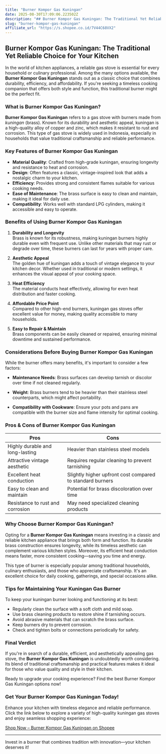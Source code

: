```yaml
---
title: "Burner Kompor Gas Kuningan"
date: 2025-08-30T17:09:06.223502Z
description: "## Burner Kompor Gas Kuningan: The Traditional Yet Reliable Choice for Your Kitchen..."
slug: "burner-kompor-gas-kuningan"
affiliate_url: "https://s.shopee.co.id/7V44C68VX2"
---
```

## Burner Kompor Gas Kuningan: The Traditional Yet Reliable Choice for Your Kitchen

In the world of kitchen appliances, a reliable gas stove is essential for every household or culinary professional. Among the many options available, the **Burner Kompor Gas Kuningan** stands out as a classic choice that combines durability, efficiency, and affordability. If you're seeking a timeless cooking companion that offers both style and function, this traditional burner might be the perfect fit.

### What is Burner Kompor Gas Kuningan?

**Burner Kompor Gas Kuningan** refers to a gas stove with burners made from *kuningan* (brass). Known for its durability and aesthetic appeal, kuningan is a high-quality alloy of copper and zinc, which makes it resistant to rust and corrosion. This type of gas stove is widely used in Indonesia, especially in households that value traditional craftsmanship and reliable performance.

### Key Features of Burner Kompor Gas Kuningan

- **Material Quality**: Crafted from high-grade kuningan, ensuring longevity and resistance to heat and corrosion.
- **Design**: Often features a classic, vintage-inspired look that adds a nostalgic charm to your kitchen.
- **Efficiency**: Provides strong and consistent flames suitable for various cooking needs.
- **Ease of Maintenance**: The brass surface is easy to clean and maintain, making it ideal for daily use.
- **Compatibility**: Works well with standard LPG cylinders, making it accessible and easy to operate.

### Benefits of Using Burner Kompor Gas Kuningan

1. **Durability and Longevity**  
   Brass is known for its robustness, making kuningan burners highly durable even with frequent use. Unlike other materials that may rust or degrade over time, these burners can last for years with proper care.

2. **Aesthetic Appeal**  
   The golden hue of kuningan adds a touch of vintage elegance to your kitchen decor. Whether used in traditional or modern settings, it enhances the visual appeal of your cooking space.

3. **Heat Efficiency**  
   The material conducts heat effectively, allowing for even heat distribution and faster cooking.

4. **Affordable Price Point**  
   Compared to other high-end burners, kuningan gas stoves offer excellent value for money, making quality accessible to many households.

5. **Easy to Repair & Maintain**  
   Brass components can be easily cleaned or repaired, ensuring minimal downtime and sustained performance.

### Considerations Before Buying Burner Kompor Gas Kuningan

While the burner offers many benefits, it's important to consider a few factors:

- **Maintenance Needs**: Brass surfaces can develop tarnish or discolor over time if not cleaned regularly.
  
- **Weight**: Brass burners tend to be heavier than their stainless steel counterparts, which might affect portability.

- **Compatibility with Cookware**: Ensure your pots and pans are compatible with the burner size and flame intensity for optimal cooking.

### Pros & Cons of Burner Kompor Gas Kuningan

| **Pros** | **Cons** |
|------------------------------|---------------------------|
| Highly durable and long-lasting | Heavier than stainless steel models |
| Attractive vintage aesthetic | Requires regular cleaning to prevent tarnishing |
| Excellent heat conduction | Slightly higher upfront cost compared to standard burners |
| Easy to clean and maintain | Potential for brass discoloration over time |
| Resistance to rust and corrosion | May need specialized cleaning products |

### Why Choose Burner Kompor Gas Kuningan?

Opting for a **Burner Kompor Gas Kuningan** means investing in a classic and reliable kitchen appliance that brings both form and function. Its durable brass construction ensures longevity, while its timeless aesthetic can complement various kitchen styles. Moreover, its efficient heat conduction means faster, more consistent cooking—saving you time and energy.

This type of burner is especially popular among traditional households, culinary enthusiasts, and those who appreciate craftsmanship. It's an excellent choice for daily cooking, gatherings, and special occasions alike.

### Tips for Maintaining Your Kuningan Gas Burner

To keep your kuningan burner looking and functioning at its best:

- Regularly clean the surface with a soft cloth and mild soap.
- Use brass cleaning products to restore shine if tarnishing occurs.
- Avoid abrasive materials that can scratch the brass surface.
- Keep burners dry to prevent corrosion.
- Check and tighten bolts or connections periodically for safety.

### Final Verdict

If you're in search of a durable, efficient, and aesthetically appealing gas stove, the **Burner Kompor Gas Kuningan** is undoubtedly worth considering. Its blend of traditional craftsmanship and practical features makes it ideal for those who value quality and style in their kitchen.

Ready to upgrade your cooking experience? Find the best Burner Kompor Gas Kuningan options now!

### Get Your Burner Kompor Gas Kuningan Today!

Enhance your kitchen with timeless elegance and reliable performance. Click the link below to explore a variety of high-quality kuningan gas stoves and enjoy seamless shopping experience:

[Shop Now – Burner Kompor Gas Kuningan on Shopee](https://s.shopee.co.id/7V44C68VX2)

---

Invest in a burner that combines tradition with innovation—your kitchen deserves it!